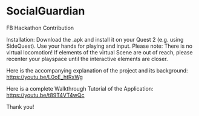 # SocialGuardian
 FB Hackathon Contribution

Installation: Download the .apk and install it on your Quest 2 (e.g. using SideQuest).
Use your hands for playing and input.
Please note: There is no virtual locomotion! If elements of the virtual Scene are out of reach, please recenter your playspace until the interactive elements are closer.

Here is the accompanying explanation of the project and its background: https://youtu.be/L0oE_htRxWg

Here is a complete Walkthrough Tutorial of the Application: https://youtu.be/t89T4VT4wQc 

Thank you!